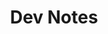 ---
layout: list
type: category
title: Dev Notes
slug: devnotes
sidebar: true
order: 2
description: >
  Anything about Development
---